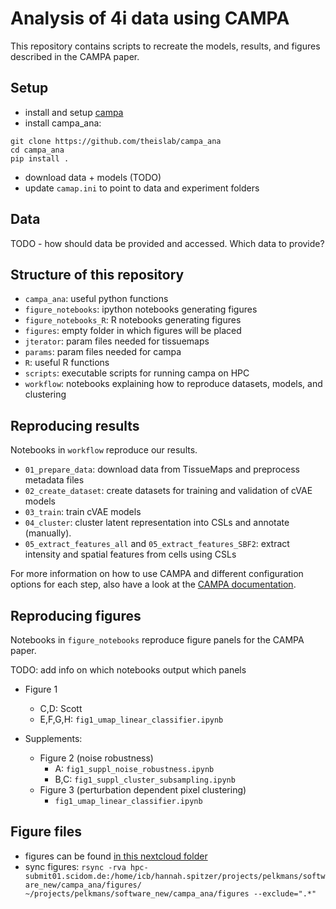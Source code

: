 # Analysis of 4i data using CAMPA
This repository contains scripts to recreate the models, results, and figures described in the CAMPA paper.

## Setup
- install and setup [campa](https://github.com/theislab/campa)
- install campa_ana:
```
git clone https://github.com/theislab/campa_ana
cd campa_ana
pip install .
```
- download data + models (TODO)
- update `camap.ini` to point to data and experiment folders

## Data
TODO - how should data be provided and accessed. Which data to provide?

## Structure of this repository
- `campa_ana`: useful python functions
- `figure_notebooks`: ipython notebooks generating figures
- `figure_notebooks_R`: R notebooks generating figures
- `figures`: empty folder in which figures will be placed
- `jterator`: param files needed for tissuemaps
- `params`: param files needed for campa
- `R`: useful R functions
- `scripts`: executable scripts for running campa on HPC
- `workflow`: notebooks explaining how to reproduce datasets, models, and clustering 

## Reproducing results
Notebooks in `workflow` reproduce our results. 
- `01_prepare_data`: download data from TissueMaps and preprocess metadata files
- `02_create_dataset`: create datasets for training and validation of cVAE models
- `03_train`: train cVAE models
- `04_cluster`: cluster latent representation into CSLs and annotate (manually).
- `05_extract_features_all` and `05_extract_features_SBF2`: extract intensity and spatial features from cells using CSLs

For more information on how to use CAMPA and different configuration options for each step, also have a look at the [CAMPA documentation](TODO).

## Reproducing figures
Notebooks in `figure_notebooks` reproduce figure panels for the CAMPA paper.

TODO: add info on which notebooks output which panels

- Figure 1
    - C,D: Scott
    - E,F,G,H: `fig1_umap_linear_classifier.ipynb`

- Supplements:
    - Figure 2 (noise robustness)
        - A: `fig1_suppl_noise_robustness.ipynb`
        - B,C: `fig1_suppl_cluster_subsampling.ipynb`
    - Figure 3 (perturbation dependent pixel clustering)
        - `fig1_umap_linear_classifier.ipynb`
        
## Figure files
- figures can be found [in this nextcloud folder](https://hmgubox2.helmholtz-muenchen.de/index.php/s/36PrZwt4cMniLfW)
- sync figures: `rsync -rva hpc-submit01.scidom.de:/home/icb/hannah.spitzer/projects/pelkmans/software_new/campa_ana/figures/ ~/projects/pelkmans/software_new/campa_ana/figures --exclude=".*"`
